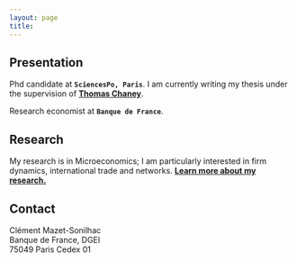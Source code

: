 ```yaml
---
layout: page
title: 
---
```


## Presentation

Phd candidate at **`SciencesPo, Paris`**. I am currently writing my thesis under the supervision of [**Thomas Chaney**](https://sites.google.com/site/thomaschaney/).  

Research economist at **`Banque de France`**.
	
## Research

My research is in Microeconomics; I am particularly interested in firm dynamics, international trade and networks. **[Learn more about my research.](/research)**

## Contact

Clément Mazet-Sonilhac  
Banque de France, DGEI  
75049 Paris Cedex 01

